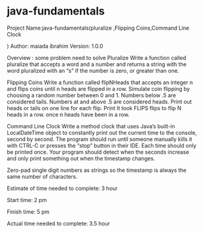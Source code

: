 # java-fundamentals
Project Name:java-fundamentals(pluralize ,Flipping Coins,Command Line Clock

)
Author: maiada ibrahim
Version: 1.0.0 

Overview : some problem need to solve
Pluralize
Write a function called pluralize that accepts a word and a number and returns a string with the word pluralized with an “s” if the number is zero, or greater than one.

Flipping Coins
Write a function called flipNHeads that accepts an integer n and flips coins until n heads are flipped in a row. Simulate coin flipping by choosing a random number between 0 and 1. Numbers below .5 are considered tails. Numbers at and above .5 are considered heads. Print out heads or tails on one line for each flip. Print It took FLIPS flips to flip N heads in a row. once n heads have been in a row.

Command Line Clock
Write a method clock that uses Java’s built-in LocalDateTime object to constantly print out the current time to the console, second by second. The program should run until someone manually kills it with CTRL-C or presses the “stop” button in their IDE. Each time should only be printed once. Your program should detect when the seconds increase and only print something out when the timestamp changes.

Zero-pad single digit numbers as strings so the timestamp is always the same number of characters.


Estimate of time needed to complete: 3 hour

Start time: 2 pm

Finish time: 5 pm

Actual time needed to complete: 3.5 hour